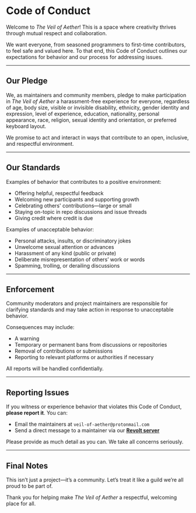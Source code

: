 # Code of Conduct

Welcome to *The Veil of Aether*! This is a space where creativity thrives through mutual respect and collaboration.

We want everyone, from seasoned programmers to first-time contributors, to feel safe and valued here. To that end, this Code of Conduct outlines our expectations for behavior and our process for addressing issues.

---

## Our Pledge

We, as maintainers and community members, pledge to make participation in *The Veil of Aether* a harassment-free experience for everyone, regardless of age, body size, visible or invisible disability, ethnicity, gender identity and expression, level of experience, education, nationality, personal appearance, race, religion, sexual identity and orientation, or preferred keyboard layout.

We promise to act and interact in ways that contribute to an open, inclusive, and respectful environment.

---

## Our Standards

Examples of behavior that contributes to a positive environment:

- Offering helpful, respectful feedback
- Welcoming new participants and supporting growth
- Celebrating others' contributions—large or small
- Staying on-topic in repo discussions and issue threads
- Giving credit where credit is due

Examples of unacceptable behavior:

- Personal attacks, insults, or discriminatory jokes
- Unwelcome sexual attention or advances
- Harassment of any kind (public or private)
- Deliberate misrepresentation of others’ work or words
- Spamming, trolling, or derailing discussions

---

## Enforcement

Community moderators and project maintainers are responsible for clarifying standards and may take action in response to unacceptable behavior.

Consequences may include:

- A warning
- Temporary or permanent bans from discussions or repositories
- Removal of contributions or submissions
- Reporting to relevant platforms or authorities if necessary

All reports will be handled confidentially.

---

## Reporting Issues

If you witness or experience behavior that violates this Code of Conduct, **please report it**. You can:

- Email the maintainers at `veil-of-aether@protonmail.com`
- Send a direct message to a maintainer via our **[Revolt server](https://rvlt.gg/xa5z1G8d)**

Please provide as much detail as you can. We take all concerns seriously.

---

## Final Notes

This isn’t just a project—it’s a community. Let’s treat it like a guild we’re all proud to be part of.

Thank you for helping make *The Veil of Aether* a respectful, welcoming place for all.
